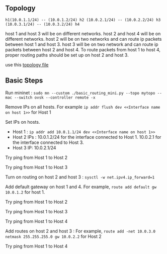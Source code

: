 ## Topology ##
```
h1(10.0.1.1/24) -- (10.0.1.2/24) h2 (10.0.2.1/24) -- (10.0.2.2/24) h3 (10.0.3.1/24) -- (10.0.3.2/24) h4
```
host 1 and host 3 will be on different networks. host 2 and host 4 will be on different networks. host 2 will be on two networks and can route ip packets between host 1 and host 3. host 3 will be on two network and can route ip packets between host 2 and host 4. To route packets from host 1 to host 4, proper routing paths should be set up on host 2 and host 3.

use this [topology file](../conf/simple_routing_mini.py)

## Basic Steps ##

Run mininet : `sudo mn --custom ./basic_routing_mini.py --topo mytopo --mac --switch ovsk --controller remote -x`

Remove IPs on all hosts. For example `ip addr flush dev <<Interface name on host 1>>` for Host 1

Set IPs on hosts.
* Host 1 : `ip addr add 10.0.1.1/24 dev <<Interface name on host 1>>`
* Host 2 IPs : 10.0.1.2/24 for the interface connected to Host 1. 10.0.2.1 for the interface connected to Host 3.
* Host 3 IP: 10.0.2.1/24

Try ping from Host 1 to Host 2

Try ping from Host 1 to Host 3

Turn on routing on host 2 and host 3 : `sysctl -w net.ipv4.ip_forward=1`

Add default gateway on host 1 and 4. For example, `route add default gw 10.0.1.2` for host 1.

Try ping from Host 1 to Host 2

Try ping from Host 1 to Host 3

Try ping from Host 1 to Host 4

Add routes on host 2 and host 3 : For example, `route add -net 10.0.3.0 netmask 255.255.255.0 gw 10.0.2.2` for Host 2

Try ping from Host 1 to Host 4


